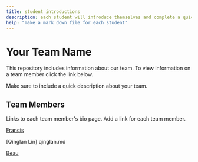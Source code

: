 ```yaml
---
title: student introductions
description: each student will introduce themselves and complete a quick bio
help: "make a mark down file for each student"
---
```


# Your Team Name

This repository includes information about our team. To view information on a team member click the link below.

Make sure to include a quick description about your team.

## Team Members


Links to each team member's bio page. Add a link for each team member.

[Francis](/Francis.md)

[Qinglan Lin] qinglan.md

[Beau](/BeauSLM.md)